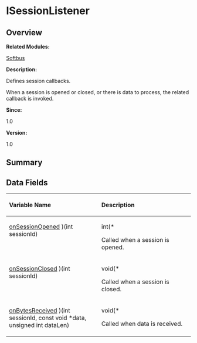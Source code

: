 # ISessionListener<a name="EN-US_TOPIC_0000001054715059"></a>

## **Overview**<a name="section1768895681191859"></a>

**Related Modules:**

[Softbus](softbus.md)

**Description:**

Defines session callbacks. 

When a session is opened or closed, or there is data to process, the related callback is invoked.

**Since:**

1.0

**Version:**

1.0

## **Summary**<a name="section2016306633191859"></a>

## Data Fields<a name="pub-attribs"></a>

<a name="table965988094191859"></a>
<table><thead align="left"><tr id="row645153363191859"><th class="cellrowborder" valign="top" width="50%" id="mcps1.1.3.1.1"><p id="p1448110963191859"><a name="p1448110963191859"></a><a name="p1448110963191859"></a>Variable Name</p>
</th>
<th class="cellrowborder" valign="top" width="50%" id="mcps1.1.3.1.2"><p id="p1031093945191859"><a name="p1031093945191859"></a><a name="p1031093945191859"></a>Description</p>
</th>
</tr>
</thead>
<tbody><tr id="row2041463740191859"><td class="cellrowborder" valign="top" width="50%" headers="mcps1.1.3.1.1 "><p id="p1537997215191859"><a name="p1537997215191859"></a><a name="p1537997215191859"></a><a href="softbus.md#ga2b042b85e03d66f1988c348414b2db6e">onSessionOpened</a> )(int sessionId)</p>
</td>
<td class="cellrowborder" valign="top" width="50%" headers="mcps1.1.3.1.2 "><p id="p557900749191859"><a name="p557900749191859"></a><a name="p557900749191859"></a>int(* </p>
<p id="p517155758191859"><a name="p517155758191859"></a><a name="p517155758191859"></a>Called when a session is opened. </p>
</td>
</tr>
<tr id="row4016908191859"><td class="cellrowborder" valign="top" width="50%" headers="mcps1.1.3.1.1 "><p id="p1649602230191859"><a name="p1649602230191859"></a><a name="p1649602230191859"></a><a href="softbus.md#ga2088a4e0e196030d8e428a828298eba0">onSessionClosed</a> )(int sessionId)</p>
</td>
<td class="cellrowborder" valign="top" width="50%" headers="mcps1.1.3.1.2 "><p id="p1751716194191859"><a name="p1751716194191859"></a><a name="p1751716194191859"></a>void(* </p>
<p id="p341307002191859"><a name="p341307002191859"></a><a name="p341307002191859"></a>Called when a session is closed. </p>
</td>
</tr>
<tr id="row500010611191859"><td class="cellrowborder" valign="top" width="50%" headers="mcps1.1.3.1.1 "><p id="p985068536191859"><a name="p985068536191859"></a><a name="p985068536191859"></a><a href="softbus.md#ga95243f25fa04ef29f7f8f0b3a440dbd3">onBytesReceived</a> )(int sessionId, const void *data, unsigned int dataLen)</p>
</td>
<td class="cellrowborder" valign="top" width="50%" headers="mcps1.1.3.1.2 "><p id="p1948110511191859"><a name="p1948110511191859"></a><a name="p1948110511191859"></a>void(* </p>
<p id="p1947871887191859"><a name="p1947871887191859"></a><a name="p1947871887191859"></a>Called when data is received. </p>
</td>
</tr>
</tbody>
</table>

